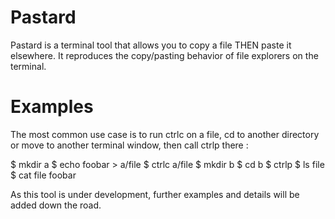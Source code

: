 # Pastard

Pastard is a terminal tool that allows you to copy a file THEN paste it elsewhere. It reproduces the copy/pasting behavior of file explorers on the terminal.

# Examples

The most common use case is to run ctrlc on a file, cd to another directory or move to another terminal window, then call ctrlp there :

$ mkdir a
$ echo foobar > a/file
$ ctrlc a/file
$ mkdir b
$ cd b
$ ctrlp
$ ls
file
$ cat file
foobar

As this tool is under development, further examples and details will be added down the road.
